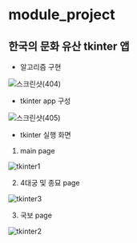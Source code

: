 # module_project
## 한국의 문화 유산 tkinter 앱

- 알고리즘 구현

![스크린샷(404)](https://user-images.githubusercontent.com/65655570/215270959-415cb441-42e9-4b0b-9361-e11c304118cf.png)

- tkinter app 구성

![스크린샷(405)](https://user-images.githubusercontent.com/65655570/215270966-7ae6a30d-9a0c-4f76-b015-5b2e4236ba23.png)


- tkinter 실행 화면

1. main page

![tkinter1](https://user-images.githubusercontent.com/65655570/215270976-81296c00-6ada-43c3-9650-eef36f8037db.png)

2. 4대궁 및 종묘 page

![tkinter3](https://user-images.githubusercontent.com/65655570/215271164-60bd19e3-2065-4935-b6da-87b71dc9b8bc.png)

3. 국보 page

![tkinter2](https://user-images.githubusercontent.com/65655570/215271167-09a19274-470c-46e6-ae37-5d5a7585d872.png)
